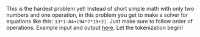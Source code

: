 This is the hardest problem yet!
Instead of short simple math with only two numbers and one operation, in this problem you get to make a solver for equations like this: `13*1-84+(94*7*19+2)`.
Just make sure to follow order of operations.
Example input and output [here](https://paste.connorcode.com/b/9b731676-4c44-47cf-902e-8523e51e8a53).
Let the tokenization begin!